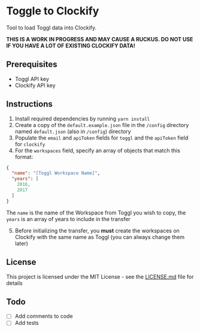 # Toggle to Clockify

Tool to load Toggl data into Clockify.

**THIS IS A WORK IN PROGRESS AND MAY CAUSE A RUCKUS. DO NOT USE IF YOU HAVE A LOT OF EXISTING CLOCKIFY DATA!**

## Prerequisites
- Toggl API key
- Clockify API key

## Instructions
1. Install required dependencies by running `yarn install`
2. Create a copy of the `default.example.json` file in the `/config` directory named `default.json` (also in `/config`) directory
3. Populate the `email` and `apiToken` fields for `toggl` and the `apiToken` field for `clockify`
4. For the `workspaces` field, specify an array of objects that match this format:
```json
{
  "name": "[Toggl Workspace Name]",
  "years": [
    2016,
    2017
  ]
}
```
The `name` is the name of the Workspace from Toggl you wish to copy, the `years` is an array of years to include in the transfer

5. Before initializing the transfer, you **must** create the workspaces on Clockify with the same name as Toggl (you can always change them later)


## License

This project is licensed under the MIT License - see the [LICENSE.md](LICENSE.md) file for details

## Todo

- [ ] Add comments to code
- [ ] Add tests
